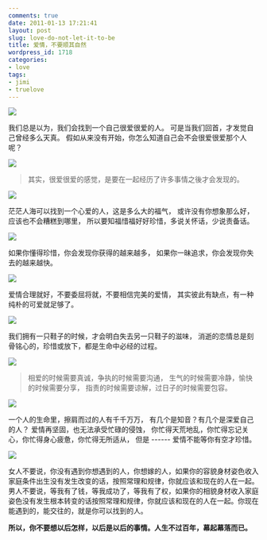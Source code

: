```yaml
---
comments: true
date: 2011-01-13 17:21:41
layout: post
slug: love-do-not-let-it-to-be
title: 爱情，不要顺其自然
wordpress_id: 1718
categories:
- love
tags:
- jimi
- truelove
---
```


![](http://dobila.info/wp-content/uploads/2011/01/jimi-1.jpg)



> 
我们总是以为，我们会找到一个自己很爱很爱的人。 
可是当我们回首，才发觉自己曾经多么天真。 
假如从来没有开始，你怎么知道自己会不会很爱很爱那个人呢？






![](http://dobila.info/wp-content/uploads/2011/01/jimi-2.jpg)



> 其实，很爱很爱的感觉，是要在一起经历了许多事情之後才会发现的。



![](http://dobila.info/wp-content/uploads/2011/01/jimi-3.jpg)



> 
茫茫人海可以找到一个心爱的人，这是多么大的福气， 
或许没有你想象那么好，应该也不会糟糕到哪里， 
所以要知福惜福好好珍惜，多说关怀话，少说责备话。




![](http://dobila.info/wp-content/uploads/2011/01/jimi-4.jpg)



> 
如果你懂得珍惜，你会发现你获得的越来越多， 
如果你一昧追求，你会发现你失去的越来越快。




![](http://dobila.info/wp-content/uploads/2011/01/jimi-5.jpg)



> 
爱情合理就好，不要委屈将就，不要相信完美的爱情， 
其实彼此有缺点，有一种纯朴的可爱就足够了。




![](http://dobila.info/wp-content/uploads/2011/01/jimi-6.jpg)



> 
我们拥有一只鞋子的时候，才会明白失去另一只鞋子的滋味， 
消逝的恋情总是刻骨铭心的，珍惜或放下，都是生命中必经的过程。




![](http://dobila.info/wp-content/uploads/2011/01/jimi-7.jpg)



> 相爱的时候需要真诚，争执的时候需要沟通， 
生气的时候需要冷静，愉快的时候需要分享， 
指责的时候需要谅解，过日子的时候需要包容。



![](http://dobila.info/wp-content/uploads/2011/01/jimi-8.jpg)



> 
一个人的生命里，擦肩而过的人有千千万万， 
有几个是知音？有几个是深爱自己的人？ 
爱情再坚固，也无法承受忙碌的侵蚀， 
你忙得天荒地乱，你忙得忘记关心，你忙得身心疲惫，你忙得无所适从， 
但是 ------ 爱情不能等你有空才珍惜。




![](http://dobila.info/wp-content/uploads/2011/01/jimi-9.jpg)



> 
女人不要说，你没有遇到你想遇到的人，你想嫁的人，如果你的容貌身材姿色收入家庭条件出生没有发生改变的话，按照常理和规律，你就应该和现在的人在一起。
男人不要说，等我有了钱，等我成功了，等我有了权，如果你的相貌身材收入家庭姿色没有发生根本转变的话按照常理和规律，你就应该和现在的人在一起。你现在能遇到的，能交往的，就是你可以找到的人。








**所以，你不要想以后怎样，以后是以后的事情。人生不过百年，幕起幕落而已。**
